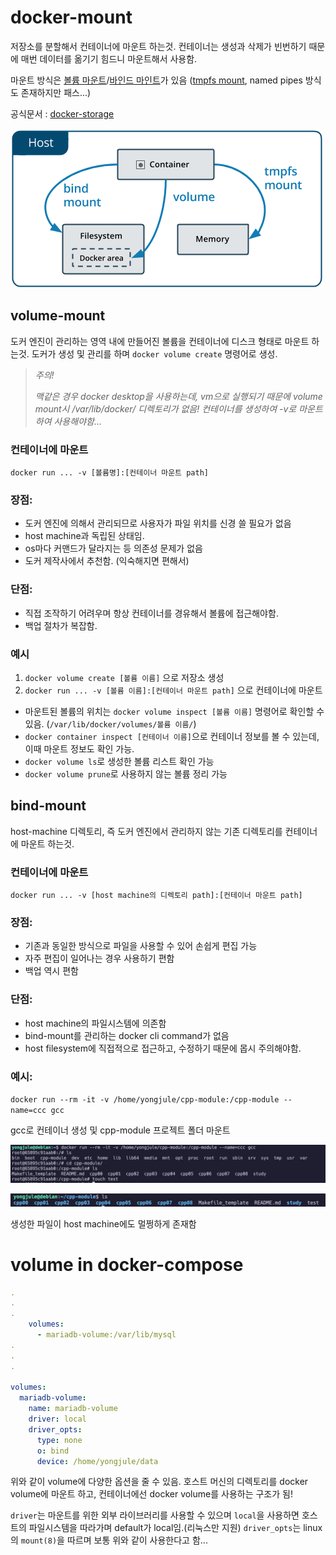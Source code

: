 # docker-mount

저장소를 분할해서 컨테이너에 마운트 하는것. 컨테이너는 생성과 삭제가 빈번하기 때문에 매번 데이터를 옮기기 힘드니 마운트해서 사용함.

마운트 방식은 [볼륨 마운트](https://docs.docker.com/storage/volumes/)/[바인드 마인트](https://docs.docker.com/storage/bind-mounts/)가 있음 ([tmpfs mount](https://docs.docker.com/storage/tmpfs/), named pipes 방식도 존재하지만 패스...)

공식문서 : [docker-storage](https://docs.docker.com/storage/)

![docker-mount](/image/docker-type-of-mount.png)

## volume-mount

도커 엔진이 관리하는 영역 내에 만들어진 볼륨을 컨테이너에 디스크 형태로 마운트 하는것. 도커가 생성 및 관리를 하며 `docker volume create` 명령어로 생성.

>*주의!*
>
>*맥같은 경우 docker desktop을 사용하는데, vm으로 실행되기 때문에 volume mount시 /var/lib/docker/<volume-name> 디렉토리가 없음! 컨테이너를 생성하여 -v로 마운트하여 사용해야함...*

### 컨테이너에 마운트

`docker run ... -v [볼륨명]:[컨테이너 마운트 path]`

### 장점:

- 도커 엔진에 의해서 관리되므로 사용자가 파일 위치를 신경 쓸 필요가 없음
- host machine과 독립된 상태임.
- os마다 커맨드가 달라지는 등 의존성 문제가 없음
- 도커 제작사에서 추천함. (익숙해지면 편해서)

### 단점:

- 직접 조작하기 어려우며 항상 컨테이너를 경유해서 볼륨에 접근해야함.
- 백업 절차가 복잡함.

### 예시

1. `docker volume create [볼륨 이름]` 으로 저장소 생성
2. `docker run ... -v [볼륨 이름]:[컨테이너 마운트 path]` 으로 컨테이너에 마운트

- 마운트된 볼륨의 위치는 `docker volume inspect [볼륨 이름]` 명령어로 확인할 수 있음. (`/var/lib/docker/volumes/볼륨 이름/`)
- `docker container inspect [컨테이너 이름]`으로 컨테이너 정보를 볼 수 있는데, 이때 마운트 정보도 확인 가능.
- `docker volume ls`로 생성한 볼륨 리스트 확인 가능
- `docker volume prune`로 사용하지 않는 볼륨 정리 가능

## bind-mount

host-machine 디렉토리, 즉 도커 엔진에서 관리하지 않는 기존 디렉토리를 컨테이너에 마운트 하는것.

### 컨테이너에 마운트

`docker run ... -v [host machine의 디렉토리 path]:[컨테이너 마운트 path]` 

### 장점:

- 기존과 동일한 방식으로 파일을 사용할 수 있어 손쉽게 편집 가능
- 자주 편집이 일어나는 경우 사용하기 편함
- 백업 역시 편함

### 단점:

- host machine의 파일시스템에 의존함
- bind-mount를 관리하는 docker cli command가 없음
- host filesystem에 직접적으로 접근하고, 수정하기 때문에 몹시 주의해야함.

### 예시:

`docker run --rm -it -v /home/yongjule/cpp-module:/cpp-module --name=ccc gcc`

gcc로 컨테이너 생성 및 cpp-module 프로젝트 폴더 마운트

![docker-bind-mount](/image/docker-bind-mount-example.png)

![docker-bind-mount-file-cp](/image/docker-bind-mount-file-cp.png)

생성한 파일이 host machine에도 멀쩡하게 존재함


# volume in docker-compose

```yaml
.
.
.
    volumes:
      - mariadb-volume:/var/lib/mysql
.
.
.

volumes:
  mariadb-volume:
    name: mariadb-volume
    driver: local
    driver_opts:
      type: none
      o: bind
      device: /home/yongjule/data
```

위와 같이 volume에 다양한 옵션을 줄 수 있음. 호스트 머신의 디렉토리를 docker volume에 마운트 하고, 컨테이너에선 docker volume를 사용하는 구조가 됨!

`driver`는 마운트를 위한 외부 라이브러리를 사용할 수 있으며 `local`을 사용하면 호스트의 파일시스템을 따라가며 default가 local임.(리눅스만 지원)
`driver_opts`는 linux의 `mount(8)`을 따르며 보통 위와 같이 사용한다고 함... 